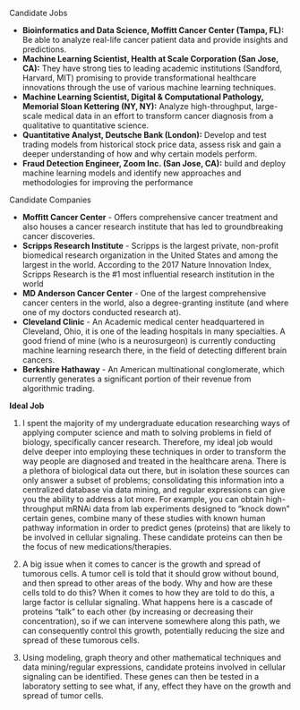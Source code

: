 Candidate Jobs

  * **Bioinformatics and Data Science, Moffitt Cancer Center (Tampa, FL):** Be able to analyze real-life cancer patient data and provide insights and predictions.
  * **Machine Learning Scientist, Health at Scale Corporation (San Jose, CA):** They have strong ties to leading academic institutions (Sandford, Harvard, MIT) promising to provide transformational healthcare innovations through the use of various machine learning techniques. 
  * **Machine Learning Scientist, Digital & Computational Pathology, Memorial Sloan Kettering (NY, NY):** Analyze high-throughput, large-scale medical data in an effort to transform cancer diagnosis from a qualitative to quantitative science.
  * **Quantitative Analyst, Deutsche Bank (London):** Develop and test trading models from historical stock price data, assess risk and gain a deeper understanding of how and why certain models perform.
  * **Fraud Detection Engineer, Zoom Inc. (San Jose, CA):** build and deploy machine learning models and identify new approaches and methodologies for improving the performance

Candidate Companies

  * **Moffitt Cancer Center** - Offers comprehensive cancer treatment and also houses a cancer research institute that has led to groundbreaking cancer discoveries.
  * **Scripps Research Institute** - Scripps is the largest private, non-profit biomedical research organization in the United States and among the largest in the world. According to the 2017 Nature Innovation Index, Scripps Research is the #1 most influential research institution in the world
  * **MD Anderson Cancer Center** - One of the largest comprehensive cancer centers in the world, also a degree-granting institute (and where one of my doctors conducted research at).
  * **Cleveland Clinic** - An Academic medical center headquartered in Cleveland, Ohio, it is one of the leading hospitals in many specialties. A good friend of mine (who is a neurosurgeon) is currently conducting machine learning research there, in the field of detecting different brain cancers.
  * **Berkshire Hathaway** - An American multinational conglomerate, which currently generates a significant portion of their revenue from algorithmic trading.


**Ideal Job**

1. I spent the majority of my undergraduate education researching ways of applying computer science and math to solving problems in field of biology, specifically cancer research. Therefore, my ideal job would delve deeper into employing these techniques in order to transform the way people are diagnosed and treated in the healthcare arena. There is a plethora of biological data out there, but in isolation these sources can only answer a subset of problems; consolidating this information into a centralized database via data mining, and regular expressions can give you the ability to address a lot more. For example, you can obtain high-throughput mRNAi data from lab experiments designed to “knock down” certain genes, combine many of these studies with known human pathway information in order to predict genes (proteins) that are likely to be involved in cellular signaling. These candidate proteins can then be the focus of new medications/therapies. 

2. A big issue when it comes to cancer is the growth and spread of tumorous cells. A tumor cell is told that it should grow without bound, and then spread to other areas of the body. Why and how are these cells told to do this? When it comes to how they are told to do this, a large factor is cellular signaling. What happens here is a cascade of proteins “talk” to each other (by increasing or decreasing their concentration), so if we can intervene somewhere along this path, we can consequently control this growth, potentially reducing the size and spread of these tumorous cells.

3. Using modeling, graph theory and other mathematical techniques and data mining/regular expressions, candidate proteins involved in cellular signaling can be identified. These genes can then be tested in a laboratory setting to see what, if any, effect they have on the growth and spread of tumor cells. 
